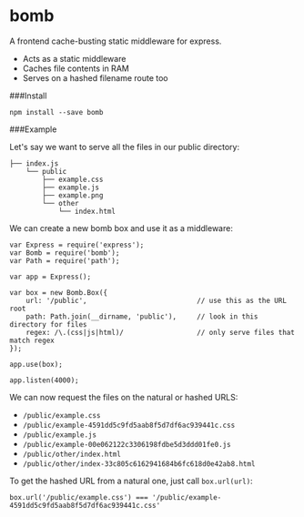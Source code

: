 # bomb
A frontend cache-busting static middleware for express.

- Acts as a static middleware
- Caches file contents in RAM
- Serves on a hashed filename route too

###Install 

`npm install --save bomb`

###Example

Let's say we want to serve all the files in our public directory:

    ├── index.js
        └── public
            ├── example.css
            ├── example.js
            ├── example.png
            └── other
                └── index.html
                
We can create a new bomb box and use it as a middleware:

    var Express = require('express');
    var Bomb = require('bomb');
    var Path = require('path');
    
    var app = Express();
    
    var box = new Bomb.Box({
        url: '/public',                           // use this as the URL root
        path: Path.join(__dirname, 'public'),     // look in this directory for files
        regex: /\.(css|js|html)/                  // only serve files that match regex
    });
    
    app.use(box);
    
    app.listen(4000);
  
We can now request the files on the natural or hashed URLS:

- `/public/example.css`
- `/public/example-4591dd5c9fd5aab8f5d7df6ac939441c.css`
- `/public/example.js`
- `/public/example-00e062122c3306198fdbe5d3ddd01fe0.js`
- `/public/other/index.html`
- `/public/other/index-33c805c6162941684b6fc618d0e42ab8.html`

To get the hashed URL from a natural one, just call `box.url(url)`:

`box.url('/public/example.css') === '/public/example-4591dd5c9fd5aab8f5d7df6ac939441c.css'`
